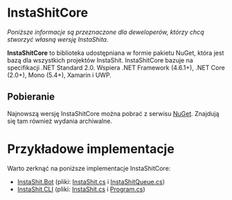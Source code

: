 # InstaShitCore

_Poniższe informacje są przeznaczone dla deweloperów, którzy chcą stworzyć własną wersję InstaShita._

**InstaShitCore** to biblioteka udostępniana w formie pakietu NuGet, która jest bazą dla wszystkich projektów InstaShit. InstaShitCore bazuje na specifikacji .NET Standard 2.0. Wspiera .NET Framework (4.6.1+), .NET Core (2.0+), Mono (5.4+), Xamarin i UWP.

## Pobieranie

Najnowszą wersję InstaShitCore można pobrać z serwisu [NuGet](https://www.nuget.org/packages/InstaShitCore). Znajdują się tam również wydania archiwalne.

# Przykładowe implementacje

Warto zerknąć na poniższe implementacje InstaShitCore:

* [InstaShit.Bot](https://github.com/konrad11901/InstaShit.Bot) (pliki: [InstaShit.cs](https://github.com/konrad11901/InstaShit.Bot/blob/master/InstaShit.Bot/InstaShit.cs) i [InstaShitQueue.cs](https://github.com/konrad11901/InstaShit.Bot/blob/master/InstaShit.Bot/InstaShitQueue.cs))
* [InstaShit.CLI](https://github.com/konrad11901/InstaShit.CLI) (pliki: [InstaShit.cs](https://github.com/konrad11901/InstaShit.CLI/blob/master/InstaShit/InstaShit.cs) i [Program.cs](https://github.com/konrad11901/InstaShit.CLI/blob/master/InstaShit/Program.cs))
